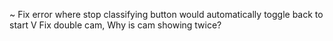 ~ Fix error where stop classifying button would automatically toggle back to start
V Fix double cam, Why is cam showing twice?